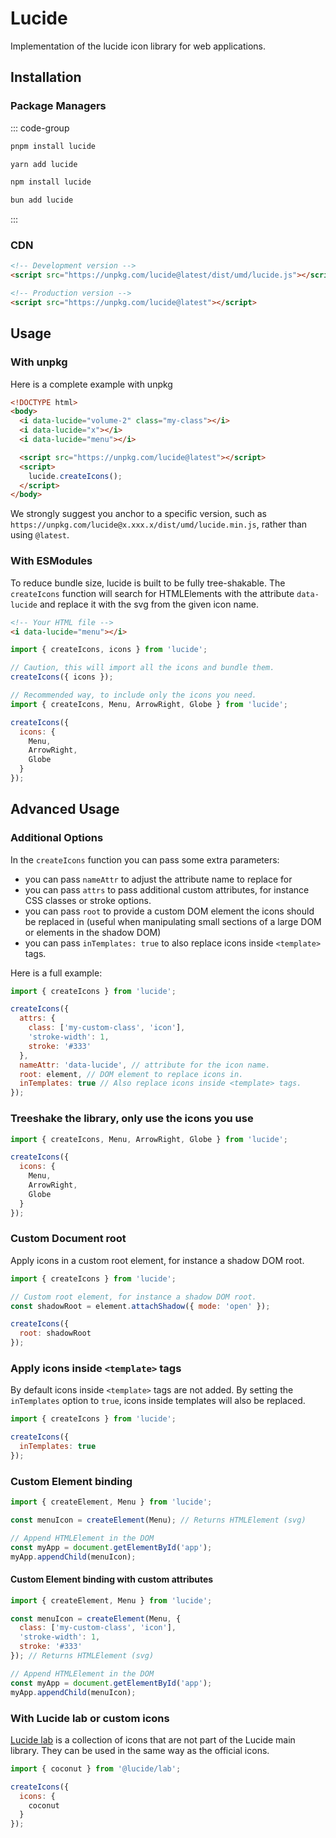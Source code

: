# Lucide

Implementation of the lucide icon library for web applications.

## Installation

### Package Managers

::: code-group

```sh [pnpm]
pnpm install lucide
```

```sh [yarn]
yarn add lucide
```

```sh [npm]
npm install lucide
```

```sh [bun]
bun add lucide
```

:::

### CDN

```html
<!-- Development version -->
<script src="https://unpkg.com/lucide@latest/dist/umd/lucide.js"></script>

<!-- Production version -->
<script src="https://unpkg.com/lucide@latest"></script>
```

## Usage

### With unpkg

Here is a complete example with unpkg

```html
<!DOCTYPE html>
<body>
  <i data-lucide="volume-2" class="my-class"></i>
  <i data-lucide="x"></i>
  <i data-lucide="menu"></i>

  <script src="https://unpkg.com/lucide@latest"></script>
  <script>
    lucide.createIcons();
  </script>
</body>
```
We strongly suggest you anchor to a specific version, such as `https://unpkg.com/lucide@x.xxx.x/dist/umd/lucide.min.js`, rather than using `@latest`. 

### With ESModules

To reduce bundle size, lucide is built to be fully tree-shakable.
The `createIcons` function will search for HTMLElements with the attribute `data-lucide` and replace it with the svg from the given icon name.

```html
<!-- Your HTML file -->
<i data-lucide="menu"></i>
```

```js
import { createIcons, icons } from 'lucide';

// Caution, this will import all the icons and bundle them.
createIcons({ icons });

// Recommended way, to include only the icons you need.
import { createIcons, Menu, ArrowRight, Globe } from 'lucide';

createIcons({
  icons: {
    Menu,
    ArrowRight,
    Globe
  }
});
```

## Advanced Usage

### Additional Options

In the `createIcons` function you can pass some extra parameters:

- you can pass `nameAttr` to adjust the attribute name to replace for
- you can pass `attrs` to pass additional custom attributes, for instance CSS classes or stroke options.
- you can pass `root` to provide a custom DOM element the icons should be replaced in (useful when manipulating small sections of a large DOM or elements in the shadow DOM)
- you can pass `inTemplates: true` to also replace icons inside `<template>` tags.

Here is a full example:

```js
import { createIcons } from 'lucide';

createIcons({
  attrs: {
    class: ['my-custom-class', 'icon'],
    'stroke-width': 1,
    stroke: '#333'
  },
  nameAttr: 'data-lucide', // attribute for the icon name.
  root: element, // DOM element to replace icons in.
  inTemplates: true // Also replace icons inside <template> tags.
});
```

### Treeshake the library, only use the icons you use

```js
import { createIcons, Menu, ArrowRight, Globe } from 'lucide';

createIcons({
  icons: {
    Menu,
    ArrowRight,
    Globe
  }
});
```

### Custom Document root

Apply icons in a custom root element, for instance a shadow DOM root.

```js
import { createIcons } from 'lucide';

// Custom root element, for instance a shadow DOM root.
const shadowRoot = element.attachShadow({ mode: 'open' });

createIcons({
  root: shadowRoot
});
```

### Apply icons inside `<template>` tags

By default icons inside `<template>` tags are not added.
By setting the `inTemplates` option to `true`, icons inside templates will also be replaced.

```js
import { createIcons } from 'lucide';

createIcons({
  inTemplates: true
});
```

### Custom Element binding

```js
import { createElement, Menu } from 'lucide';

const menuIcon = createElement(Menu); // Returns HTMLElement (svg)

// Append HTMLElement in the DOM
const myApp = document.getElementById('app');
myApp.appendChild(menuIcon);
```

#### Custom Element binding with custom attributes

```js
import { createElement, Menu } from 'lucide';

const menuIcon = createElement(Menu, {
  class: ['my-custom-class', 'icon'],
  'stroke-width': 1,
  stroke: '#333'
}); // Returns HTMLElement (svg)

// Append HTMLElement in the DOM
const myApp = document.getElementById('app');
myApp.appendChild(menuIcon);
```

### With Lucide lab or custom icons

[Lucide lab](https://github.com/lucide-icons/lucide-lab) is a collection of icons that are not part of the Lucide main library.
They can be used in the same way as the official icons.

```js
import { coconut } from '@lucide/lab';

createIcons({
  icons: {
    coconut
  }
});
```
